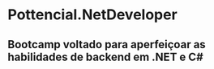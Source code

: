 # Pottencial.NetDeveloper

## Bootcamp voltado para aperfeiçoar as habilidades de backend em .NET e C#
